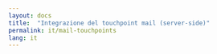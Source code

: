 ```yaml
---
layout: docs
title:  "Integrazione del touchpoint mail (server-side)"
permalink: it/mail-touchpoints
lang: it
---
```


